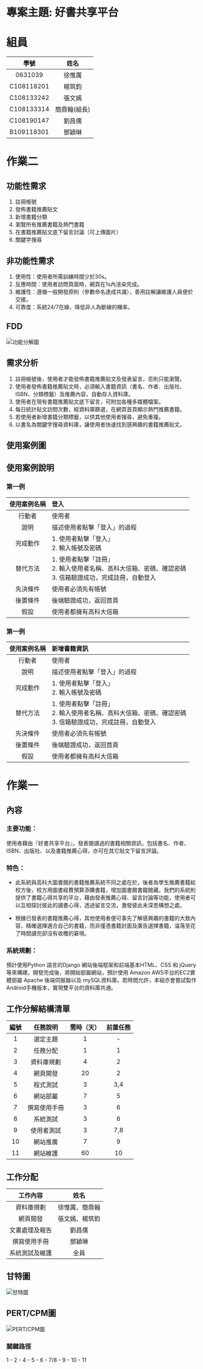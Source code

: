 # 專案主題: 好書共享平台

# 組員
學號           | 姓名   
:-----------:|:-----:
0631039     | 徐惟厲
C108118201  | 楊筑鈞
C108133242  | 張文嫣
C108133314  | 簡鼎翰(組長)
C108190147  | 劉昌儒
B109118301  | 鄧穎琳

# 作業二

## 功能性需求
1. 註冊帳號
2. 發佈書籍推薦貼文
3. 新增書籍分類
4. 瀏覽所有推薦書籍及熱門書籍
5. 在書籍推薦貼文底下留言討論（可上傳圖片）
6. 關鍵字搜尋

## 非功能性需求
1. 使用性：使用者所需訓練時間少於30s。
2. 反應時間：使用者訪問頁面時，網頁在1s內渲染完成。
3. 維護性：遵循一般開發原則（參數命名達成共識），善用註解讓維護人員便於交接。
4. 可靠度：系統24/7在線，降低非人為斷線的機率。

## FDD
![功能分解圖](FDD.png "功能分解圖")

## 需求分析
1. 註冊帳號後，使用者才能發佈書籍推薦貼文及發表留言，否則只能瀏覽。
2. 使用者發佈書籍推薦貼文時，必須輸入書籍資訊（書名、作者、出版社、ISBN、分類標籤）及推薦內容，自動存入資料庫。
3. 使用者在現有書籍推薦貼文底下留言，可附加各種多媒體檔案。
4. 每日統計貼文訪問次數，經資料庫篩選，在網頁首頁顯示熱門推薦書籍。
5. 若使用者新增書籍分類標籤，以供其他使用者搜尋，避免重複。
6. 以書名為關鍵字搜尋資料庫，讓使用者快速找到感興趣的書籍推薦貼文。

## 使用案例圖

## 使用案例說明
### 第一例
| 使用案例名稱 | 登入 | 
| :---------: |:------------|
| 行動者 | 使用者 | 
| 說明 | 描述使用者點擊「登入」的過程 | 
| 完成動作 | 1. 使用者點擊「登入」 <br> 2. 輸入帳號及密碼 | 
| 替代方法 | 1. 使用者點擊「註冊」 <br> 2. 輸入使用者名稱、高科大信箱、密碼、確認密碼 <br> 3. 信箱驗證成功，完成註冊，自動登入 |  
| 先決條件 | 使用者必須先有帳號 |
| 後置條件 | 後端驗證成功，返回首頁 | 
| 假設 | 使用者都擁有高科大信箱 | 

### 第一例
| 使用案例名稱 | 新增書籍資訊 | 
| :---------: |:------------|
| 行動者 | 使用者 | 
| 說明 | 描述使用者點擊「登入」的過程 | 
| 完成動作 | 1. 使用者點擊「登入」 <br> 2. 輸入帳號及密碼 | 
| 替代方法 | 1. 使用者點擊「註冊」 <br> 2. 輸入使用者名稱、高科大信箱、密碼、確認密碼 <br> 3. 信箱驗證成功，完成註冊，自動登入 |  
| 先決條件 | 使用者必須先有帳號 |
| 後置條件 | 後端驗證成功，返回首頁 | 
| 假設 | 使用者都擁有高科大信箱 | 


# 作業一

## 內容

### 主要功能：
使用者藉由『好書共享平台』，發表閱讀過的書籍相關資訊，包括書名、作者、ISBN、出版社、以及書籍推薦心得，亦可在其它貼文下留言評論。

### 特色：
* 此系統與高科大圖書館的書籍推薦系統不同之處在於，後者為學生推薦書籍給校方後，校方用圖書經費預算添購書籍，增加圖書館書籍館藏。我們的系統則提供了書籍心得共享的平台，藉由發表推薦心得、留言討論等功能，使用者可以互相探討彼此的讀書心得，透過留言交流，激發彼此未深思構想之處。

* 根據已發表的書籍推薦心得，其他使用者便可事先了解感興趣的書籍的大致內容，精確選擇適合自己的書籍，而非僅憑書籍封面及廣告選擇書籍，淪落至花了時間讀完卻沒有收穫的窘境。
 
### 系統規劃：
預計使用Python 語言的Django 網站後端框架和前端基本HTML、CSS 和 jQuery等來構建。開發完成後，將開始部屬網站，預計使用 Amazon  AWS平台的EC2實體部屬 Apache 後端伺服器以及 mySQL資料庫。若時間允許，本組亦會嘗試製作 Android手機版本，實現雙平台的資料庫共通。

## 工作分解結構清單

編號    | 任務說明	   |需時（天）	|前置任務
:------:|:---------:|:--------:|:-----:
1	      | 選定主題	   | 1		  | -
2	      | 任務分配	   | 1		  | 1
3	      | 資料庫規劃	  | 4		   | 2
4	      | 網頁開發	   | 20		  | 2
5	      | 程式測試	   | 3		  | 3,4
6	      | 網站部屬	   | 7		  | 5
7	      | 撰寫使用手冊  | 3		   | 6
8	      | 系統測試	   | 3		   | 6
9	      | 使用者測試	  | 3		    | 7,8
10	    | 網站推廣	   | 7		   | 9
11	    | 網站維護	   | 60		   | 10

## 工作分配

工作內容       |  姓名   
:--------------:|:-----:
資料庫規劃    | 徐惟厲、簡鼎翰
網頁開發      | 張文嫣、楊筑鈞
文書處理及報告 | 劉昌儒
撰寫使用手冊   | 鄧穎琳
系統測試及維護 | 全員

  
## 甘特圖
![甘特圖](gantt.png "甘特圖")

## PERT/CPM圖
![PERT/CPM圖](PERT-CPM.png "PERT/CPM圖")

### 關鍵路徑
1 - 2 - 4 - 5 - 6 - 7/8 - 9 - 10 - 11
